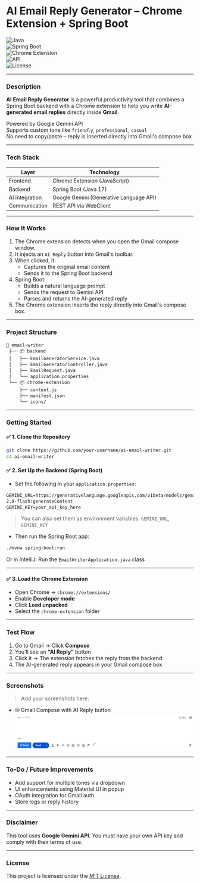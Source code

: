 
# AI Email Reply Generator – Chrome Extension + Spring Boot

![Java](https://img.shields.io/badge/Java-17-blue?logo=java)  
![Spring Boot](https://img.shields.io/badge/SpringBoot-3.2-green?logo=spring)  
![Chrome Extension](https://img.shields.io/badge/Chrome%20Extension-enabled-brightgreen?logo=googlechrome)  
![API](https://img.shields.io/badge/Backend-REST%20API-orange)  
![License](https://img.shields.io/badge/License-MIT-lightgrey)

---

### Description

**AI Email Reply Generator** is a powerful productivity tool that combines a Spring Boot backend with a Chrome extension to help you write **AI-generated email replies** directly inside **Gmail**.

Powered by Google Gemini API  
Supports custom tone like `friendly`, `professional`, `casual`  
No need to copy/paste – reply is inserted directly into Gmail's compose box

---

### Tech Stack

| Layer          | Technology            |
|----------------|------------------------|
| Frontend       | Chrome Extension (JavaScript) |
| Backend        | Spring Boot (Java 17)         |
| AI Integration | Google Gemini (Generative Language API) |
| Communication  | REST API via WebClient        |

---

### How It Works

1. The Chrome extension detects when you open the Gmail compose window.
2. It injects an `AI Reply` button into Gmail's toolbar.
3. When clicked, it:
   - Captures the original email content
   - Sends it to the Spring Boot backend
4. Spring Boot:
   - Builds a natural language prompt
   - Sends the request to Gemini API
   - Parses and returns the AI-generated reply
5. The Chrome extension inserts the reply directly into Gmail's compose box.

---

### Project Structure

```
📁 email-writer
 ├── 📦 backend
 │   ├── EmailGeneratorService.java
 │   ├── EmailGeneratorController.java
 │   ├── EmailRequest.java
 │   └── application.properties
 └── 📦 chrome-extension
     ├── content.js
     ├── manifest.json
     └── icons/
```

---

### Getting Started

#### ✅ 1. Clone the Repository

```bash
git clone https://github.com/your-username/ai-email-writer.git
cd ai-email-writer
```

#### ✅ 2. Set Up the Backend (Spring Boot)

- Set the following in your `application.properties`:

```properties
GEMINI_URL=https://generativelanguage.googleapis.com/v1beta/models/gemini-2.0-flash:generateContent
GEMINI_KEY=your_api_key_here
```

> You can also set them as environment variables: `GEMINI_URL`, `GEMINI_KEY`

- Then run the Spring Boot app:

```bash
./mvnw spring-boot:run
```

Or in IntelliJ: Run the `EmailWriterApplication.java` class

---

#### ✅ 3. Load the Chrome Extension

- Open Chrome → `chrome://extensions/`
- Enable **Developer mode**
- Click **Load unpacked**
- Select the `chrome-extension` folder

---

### Test Flow

1. Go to Gmail → Click **Compose**
2. You’ll see an **“AI Reply”** button
3. Click it → The extension fetches the reply from the backend
4. The AI-generated reply appears in your Gmail compose box

---

### Screenshots

> Add your screenshots here:
- ✉ Gmail Compose with AI Reply button
![screenshot](Screenshots/Reply_Button.png)

---

### To-Do / Future Improvements

- Add support for multiple tones via dropdown
- UI enhancements using Material UI in popup
- OAuth integration for Gmail auth
- Store logs or reply history

---

### Disclaimer

This tool uses **Google Gemini API**. You must have your own API key and comply with their terms of use.

---

### License

This project is licensed under the [MIT License](LICENSE).

